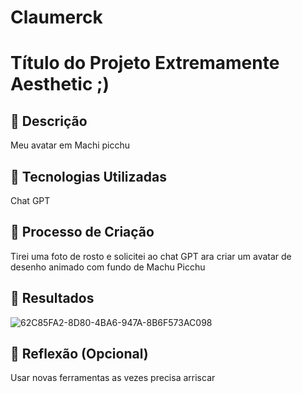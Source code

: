 # Claumerck
# Título do Projeto Extremamente Aesthetic ;)

## 📒 Descrição
Meu avatar em Machi picchu

## 🤖 Tecnologias Utilizadas
Chat GPT

## 🧐 Processo de Criação
Tirei uma foto de rosto e solicitei ao chat GPT ara criar um avatar de desenho animado com fundo de Machu Picchu

## 🚀 Resultados
![62C85FA2-8D80-4BA6-947A-8B6F573AC098](https://github.com/user-attachments/assets/0d1f5923-5b4d-44ec-8383-220896d2ea2b)


## 💭 Reflexão (Opcional)
Usar novas ferramentas as vezes precisa arriscar

